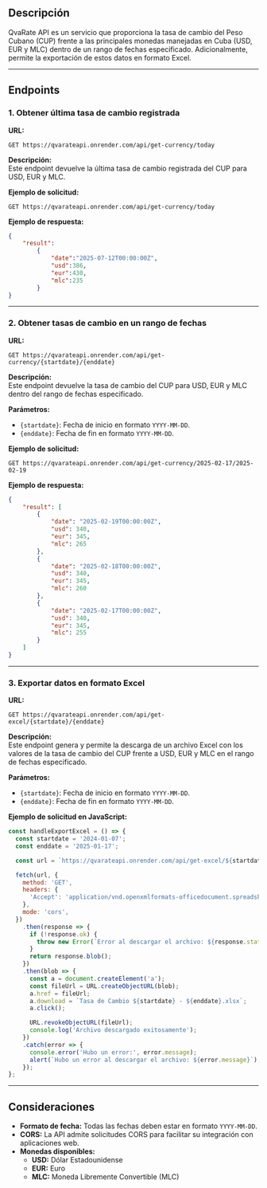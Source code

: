 ## Descripción

QvaRate API es un servicio que proporciona la tasa de cambio del Peso Cubano (CUP) frente a las principales monedas manejadas en Cuba (USD, EUR y MLC) dentro de un rango de fechas especificado. Adicionalmente, permite la exportación de estos datos en formato Excel.

---

## Endpoints

### 1. Obtener última tasa de cambio registrada

**URL:**

```
GET https://qvarateapi.onrender.com/api/get-currency/today
```

**Descripción:**  
Este endpoint devuelve la última tasa de cambio registrada del CUP para USD, EUR y MLC.

**Ejemplo de solicitud:**

```
GET https://qvarateapi.onrender.com/api/get-currency/today
```

**Ejemplo de respuesta:**

```json
{
	"result":
		{
			"date":"2025-07-12T00:00:00Z",
			"usd":386,
			"eur":430,
			"mlc":235
		}
}
```

---

### 2. Obtener tasas de cambio en un rango de fechas

**URL:**

```
GET https://qvarateapi.onrender.com/api/get-currency/{startdate}/{enddate}
```

**Descripción:**  
Este endpoint devuelve la tasa de cambio del CUP para USD, EUR y MLC dentro del rango de fechas especificado.

**Parámetros:**

- `{startdate}`: Fecha de inicio en formato `YYYY-MM-DD`.
- `{enddate}`: Fecha de fin en formato `YYYY-MM-DD`.

**Ejemplo de solicitud:**

```
GET https://qvarateapi.onrender.com/api/get-currency/2025-02-17/2025-02-19
```

**Ejemplo de respuesta:**

```json
{
    "result": [
        {
            "date": "2025-02-19T00:00:00Z",
            "usd": 340,
            "eur": 345,
            "mlc": 265
        },
        {
            "date": "2025-02-18T00:00:00Z",
            "usd": 340,
            "eur": 345,
            "mlc": 260
        },
        {
            "date": "2025-02-17T00:00:00Z",
            "usd": 340,
            "eur": 345,
            "mlc": 255
        }
    ]
}
```

---

### 3. Exportar datos en formato Excel

**URL:**

```
GET https://qvarateapi.onrender.com/api/get-excel/{startdate}/{enddate}
```

**Descripción:**  
Este endpoint genera y permite la descarga de un archivo Excel con los valores de la tasa de cambio del CUP frente a USD, EUR y MLC en el rango de fechas especificado.

**Parámetros:**

- `{startdate}`: Fecha de inicio en formato `YYYY-MM-DD`.
- `{enddate}`: Fecha de fin en formato `YYYY-MM-DD`.

**Ejemplo de solicitud en JavaScript:**

```javascript
const handleExportExcel = () => {
  const startdate = '2024-01-07';
  const enddate = '2025-01-17';

  const url = `https://qvarateapi.onrender.com/api/get-excel/${startdate}/${enddate}`;

  fetch(url, {
    method: 'GET',
    headers: {
      'Accept': 'application/vnd.openxmlformats-officedocument.spreadsheetml.sheet',
    },
    mode: 'cors',
  })
    .then(response => {
      if (!response.ok) {
        throw new Error(`Error al descargar el archivo: ${response.status} ${response.statusText}`);
      }
      return response.blob();
    })
    .then(blob => {
      const a = document.createElement('a');
      const fileUrl = URL.createObjectURL(blob);
      a.href = fileUrl;
      a.download = `Tasa de Cambio ${startdate} - ${enddate}.xlsx`;
      a.click();

      URL.revokeObjectURL(fileUrl);
      console.log('Archivo descargado exitosamente');
    })
    .catch(error => {
      console.error('Hubo un error:', error.message);
      alert(`Hubo un error al descargar el archivo: ${error.message}`);
    });
};
```

---

## Consideraciones

- **Formato de fecha:** Todas las fechas deben estar en formato `YYYY-MM-DD`.
- **CORS:** La API admite solicitudes CORS para facilitar su integración con aplicaciones web.
- **Monedas disponibles:**
    - **USD:** Dólar Estadounidense
    - **EUR:** Euro
    - **MLC:** Moneda Libremente Convertible (MLC)

